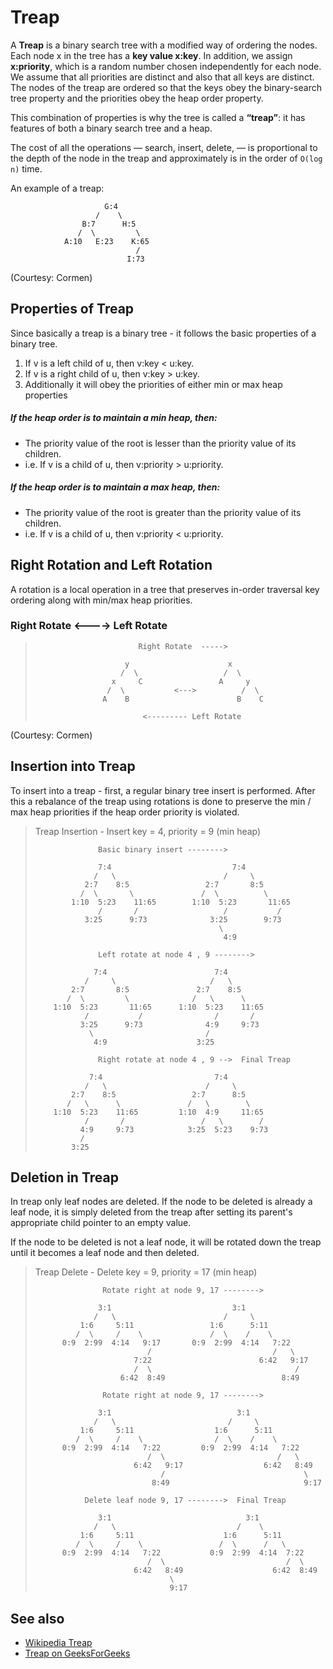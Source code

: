 # Treap

A **Treap** is a binary search tree with a modified way of ordering the nodes. Each node x in the tree has a **key value x:key**. In addition, we assign **x:priority**, which is a random number chosen independently for each node. We assume that all priorities are distinct and also that all keys are distinct. The nodes of the treap are ordered so that the keys obey the binary-search tree property and the priorities obey the heap order property.

This combination of properties is why the tree is called a **“treap”**: it has features of both a binary search tree and a heap.

The cost of all the operations — search, insert, delete, — is proportional to the depth of the node in the treap and approximately is in the order of `O(log n)` time.

An example of a treap:

                         G:4                   
                       /    \                 
                    B:7      H:5            
                   /  \         \     
                A:10   E:23    K:65
                                /
                              I:73   

(Courtesy: Cormen)

## Properties of Treap

Since basically a treap is a binary tree - it follows the basic properties of a binary tree.

1. If v is a left child of u, then v:key < u:key.
2. If v is a right child of u, then v:key > u:key.
3. Additionally it will obey the priorities of either min or max heap properties

##### If the heap order is to maintain a **min heap**, then:

* The priority value of the root is lesser than the priority value of its children.
* i.e. If v is a child of u, then v:priority > u:priority.

##### If the heap order is to maintain a **max heap**, then:

* The priority value of the root is greater than the priority value of its children.
* i.e. If v is a child of u, then v:priority < u:priority.

## Right Rotation and Left Rotation

A rotation is a local operation in a tree that preserves in-order traversal key ordering along with min/max heap priorities.

### Right Rotate <----> Left Rotate 

>
>                            Right Rotate  ----->
>
>                         y                      x
>                        /  \                   /  \
>                      x     C                 A     y
>                     /  \           <--->          /  \
>                    A    B                        B    C
>                        
>                             <--------- Left Rotate

(Courtesy: Cormen)
## Insertion into Treap 
To insert into a treap - first, a regular binary tree insert is performed. After this a rebalance of the treap using rotations is done to preserve the min / max heap priorities if the heap order priority is violated. 

> Treap Insertion - Insert key = 4, priority = 9 (min heap)
>
>                   Basic binary insert -------->                        
>
>                   7:4                           7:4
>                  /   \                        /     \
>                2:7    8:5                 2:7       8:5
>               /  \       \               /  \          \
>             1:10  5:23    11:65        1:10  5:23       11:65
>                   /       /                   /           /
>                3:25      9:73              3:25        9:73
>                                              \
>                                               4:9
>
>                   Left rotate at node 4 , 9 -------->                        
>
>                  7:4                        7:4
>                /     \                     /   \
>             2:7       8:5               2:7    8:5
>            /  \         \              /   \      \
>         1:10  5:23       11:65      1:10  5:23    11:65
>                /           /                /       /
>               3:25      9:73              4:9     9:73
>                 \                         /
>                  4:9                    3:25
>
>                   Right rotate at node 4 , 9 -->  Final Treap                      
>
>                 7:4                         7:4
>                /   \                      /     \
>             2:7    8:5                 2:7      8:5     
>            /   \      \               /   \        \
>         1:10  5:23    11:65         1:10  4:9     11:65
>                /       /                 /   \        /
>               4:9     9:73            3:25  5:23    9:73
>               /
>             3:25


## Deletion in Treap
In treap only leaf nodes are deleted. If the node to be deleted is already a leaf node, it is simply deleted from the treap after setting its parent's appropriate child pointer to an empty value.

If the node to be deleted is not a leaf node, it will be rotated down the treap until it becomes a leaf node and then deleted.

> Treap Delete - Delete key = 9, priority = 17 (min heap)
>
>                    Rotate right at node 9, 17 -------->                 
>
>                   3:1                           3:1
>                  /   \                        /     \
>               1:6     5:11                 1:6      5:11
>              /  \     /    \               /  \    /    \
>           0:9  2:99  4:14   9:17       0:9  2:99  4:14   7:22
>                              /                           /   \
>                           7:22                        6:42   9:17
>                           /  \                                /
>                        6:42  8:49                          8:49
>
>                    Rotate right at node 9, 17 -------->                 
>
>                   3:1                            3:1
>                  /   \                         /     \
>               1:6     5:11                  1:6      5:11
>              /  \     /    \                /  \    /    \
>           0:9  2:99  4:14   7:22         0:9  2:99  4:14   7:22
>                              /  \                         /   \
>                           6:42   9:17                  6:42   8:49
>                                 /                               \
>                               8:49                              9:17
>
>                Delete leaf node 9, 17 -------->  Final Treap               
>
>                   3:1                              3:1     
>                  /   \                           /    \
>               1:6     5:11                    1:6      5:11
>              /  \     /    \                 /  \      /   \
>           0:9  2:99  4:14   7:22           0:9  2:99  4:14  7:22
>                              /  \                           /  \  
>                           6:42   8:49                    6:42  8:49
>                                   \
>                                   9:17

## See also

- [Wikipedia Treap](https://en.wikipedia.org/wiki/Treap)
- [Treap on GeeksForGeeks](https://www.geeksforgeeks.org/treap-a-randomized-binary-search-tree/)
